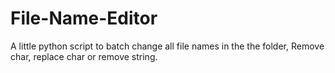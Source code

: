 # File-Name-Editor
A little python script to batch change all file names in the the folder, Remove char, replace char or remove string.
